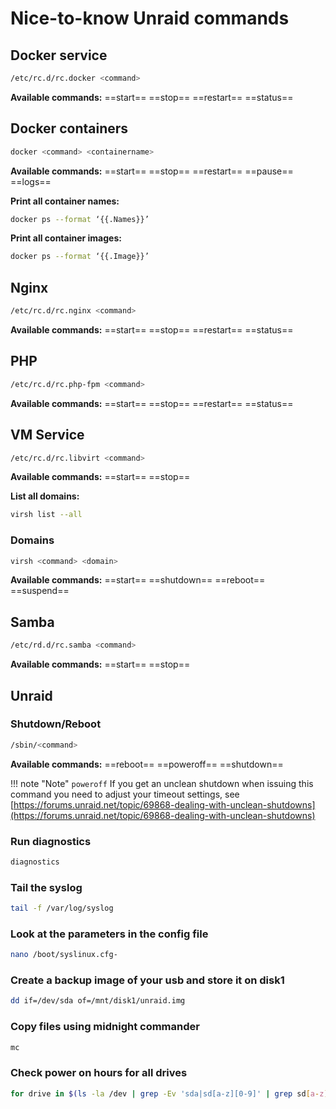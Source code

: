 
# Nice-to-know Unraid commands

## Docker service

```bash
/etc/rc.d/rc.docker <command>
```

**Available commands:**
==start== ==stop== ==restart== ==status==

## Docker containers

```bash
docker <command> <containername>
```

**Available commands:**
==start== ==stop== ==restart== ==pause== ==logs==

**Print all container names:**

```bash
docker ps --format ‘{{.Names}}’
```

**Print all container images:**

```bash
docker ps --format ‘{{.Image}}’
```

## Nginx

```bash
/etc/rc.d/rc.nginx <command>
```

**Available commands:**
==start== ==stop== ==restart== ==status==

## PHP

```bash
/etc/rc.d/rc.php-fpm <command>
```

**Available commands:**
==start== ==stop== ==restart== ==status==

## VM Service

```bash
/etc/rc.d/rc.libvirt <command>
```

**Available commands:**
==start== ==stop==

**List all domains:**

```bash
virsh list --all
```

### Domains

```bash
virsh <command> <domain>
```

**Available commands:**
==start== ==shutdown== ==reboot== ==suspend==

## Samba

```bash
/etc/rd.d/rc.samba <command>
```

**Available commands:**
==start== ==stop==

## Unraid

### Shutdown/Reboot

```bash
/sbin/<command>
```

**Available commands:**
==reboot== ==poweroff== ==shutdown==

!!! note "Note"
    `poweroff` If you get an unclean shutdown when issuing this command you need to adjust your timeout settings,
    see [https://forums.unraid.net/topic/69868-dealing-with-unclean-shutdowns](https://forums.unraid.net/topic/69868-dealing-with-unclean-shutdowns)

### Run diagnostics

```bash
diagnostics
```

### Tail the syslog

```bash
tail -f /var/log/syslog
```

### Look at the parameters in the config file

```bash
nano /boot/syslinux.cfg-
```

### Create a backup image of your usb and store it on disk1

```bash
dd if=/dev/sda of=/mnt/disk1/unraid.img
```

### Copy files using midnight commander

```bash
mc
```

### Check power on hours for all drives

```bash
for drive in $(ls -la /dev | grep -Ev 'sda|sd[a-z][0-9]' | grep sd[a-z] | awk '{print $10}'); do hours=$(smartctl --all /dev/${drive} | grep Power_On_Hours | awk '{print $10}'); echo "Power on Hours for ${drive}: ${hours}"; echo ''; done
```
